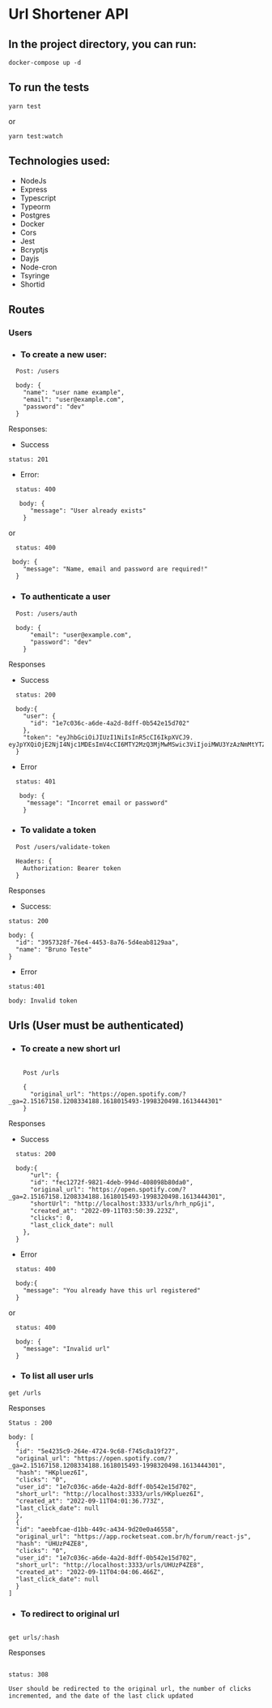 # Url Shortener API

## In the project directory, you can run:

```
docker-compose up -d
```

## To run the tests

```
yarn test
```

or

```
yarn test:watch
```

## Technologies used:

- NodeJs
- Express
- Typescript
- Typeorm
- Postgres
- Docker
- Cors
- Jest
- Bcryptjs
- Dayjs
- Node-cron
- Tsyringe
- Shortid

## Routes

### Users

- ### To create a new user:

```
  Post: /users

  body: {
    "name": "user name example",
    "email": "user@example.com",
    "password": "dev"
  }
```

Responses:

- Success

```
status: 201
```

- Error:

```
  status: 400

   body: {
      "message": "User already exists"
    }

```

or

```
  status: 400

 body: {
    "message": "Name, email and password are required!"
  }
```

- ### To authenticate a user

```
  Post: /users/auth

  body: {
      "email": "user@example.com",
      "password": "dev"
    }
```

Responses

- Success

```
  status: 200

  body:{
    "user": {
      "id": "1e7c036c-a6de-4a2d-8dff-0b542e15d702"
    },
    "token": "eyJhbGciOiJIUzI1NiIsInR5cCI6IkpXVCJ9.  eyJpYXQiOjE2NjI4Njc1MDEsImV4cCI6MTY2MzQ3MjMwMSwic3ViIjoiMWU3YzAzNmMtYTZkZS00YTJkLThkZmYtMGI1NDJlMTVkNzAyIn0.LXDopKNGT64xOSBoAAdkafGe5op2wJAO_qDDerIbTWs"
  }
```

- Error

```
  status: 401

   body: {
     "message": "Incorret email or password"
    }
```

- ### To validate a token

```
  Post /users/validate-token

  Headers: {
    Authorization: Bearer token
  }
```

Responses

- Success:

```
status: 200

body: {
  "id": "3957328f-76e4-4453-8a76-5d4eab8129aa",
  "name": "Bruno Teste"
}
```

- Error

```
status:401

body: Invalid token
```

## Urls (User must be authenticated)

- ### To create a new short url

```

    Post /urls

    {
      "original_url": "https://open.spotify.com/?_ga=2.15167158.1208334188.1618015493-1998320498.1613444301"
    }

```

Responses

- Success

```
  status: 200

  body:{
      "url": {
      "id": "fec1272f-9821-4deb-994d-408098b80da0",
      "original_url": "https://open.spotify.com/?_ga=2.15167158.1208334188.1618015493-1998320498.1613444301",
      "shortUrl": "http://localhost:3333/urls/hrh_npGji",
      "created_at": "2022-09-11T03:50:39.223Z",
      "clicks": 0,
      "last_click_date": null
    },
  }
```

- Error

```
  status: 400

  body:{
    "message": "You already have this url registered"
  }
```

or

```
  status: 400

  body: {
    "message": "Invalid url"
  }

```

- ### To list all user urls

```
get /urls
```

Responses

```
Status : 200

body: [
  {
  "id": "5e4235c9-264e-4724-9c68-f745c8a19f27",
  "original_url": "https://open.spotify.com/?_ga=2.15167158.1208334188.1618015493-1998320498.1613444301",
  "hash": "HKpluez6I",
  "clicks": "0",
  "user_id": "1e7c036c-a6de-4a2d-8dff-0b542e15d702",
  "short_url": "http://localhost:3333/urls/HKpluez6I",
  "created_at": "2022-09-11T04:01:36.773Z",
  "last_click_date": null
  },
  {
  "id": "aeebfcae-d1bb-449c-a434-9d20e0a46558",
  "original_url": "https://app.rocketseat.com.br/h/forum/react-js",
  "hash": "UHUzP4ZE8",
  "clicks": "0",
  "user_id": "1e7c036c-a6de-4a2d-8dff-0b542e15d702",
  "short_url": "http://localhost:3333/urls/UHUzP4ZE8",
  "created_at": "2022-09-11T04:04:06.466Z",
  "last_click_date": null
  }
]

```

- ### To redirect to original url

```

get urls/:hash

```

Responses

```

status: 308

User should be redirected to the original url, the number of clicks incremented, and the date of the last click updated

```
